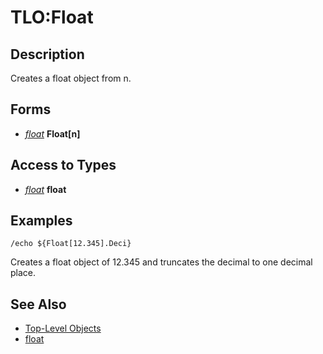 # TLO:Float

## Description

Creates a float object from n.

## Forms

* [_float_](../data-types/datatype-float.md) **Float\[**n**\]**

## Access to Types

* [_float_](../data-types/datatype-float.md) **float**

## Examples

`/echo ${Float[12.345].Deci}`

Creates a float object of 12.345 and truncates the decimal to one decimal place.

## See Also

* [Top-Level Objects](./)
* [float](../data-types/datatype-float.md)

